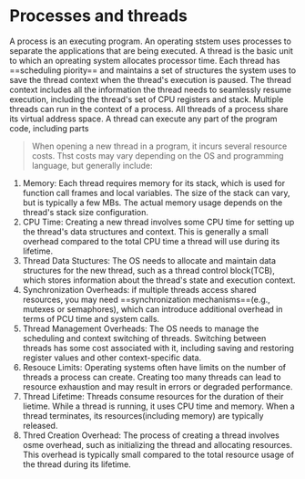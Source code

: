 # Processes and threads
A process is an executing program.
An operating ststem uses processes to separate the applications that are being executed. A thread is the basic unit to which an opreating system allocates processor time.
Each thread has ==scheduling piority== and maintains a set of structures the system uses to save the thread context when the thread's execution is paused. The thread context includes all the information the thread needs to seamlessly resume execution, including the thread's set of CPU registers and stack.
Multiple threads can run in the context of a process. All threads of a process share its virtual address space. A thread can execute any part of the program code, including parts 



>When opening a new thread in a program, it incurs several resource costs. Thst costs may vary depending on the OS and programming language, but generally include:

1. Memory: Each thread requires memory for its stack, which is used for function call frames and local variables. The size of the stack can vary, but is typically a few MBs. The actual memory usage depends on the thread's stack size configuration.
2. CPU Time: Creating a new thread involves some CPU time for setting up the thread's data structures and context. This is generally a small overhead compared to the total CPU time a thread will use during its lifetime.
3. Thread Data Stuctures: The OS needs to allocate and maintain data structures for the new thread, such as a thread control block(TCB), which stores information about the thread's state and execution context.
4. Synchronization Overheads: if multiple threads access shared resources, you may need ==synchronization mechanisms==(e.g., mutexes or semaphores), which can introduce additional overhead in terms of PCU time and system calls.
5. Thread Management Overheads: The OS needs to manage the scheduling and context switching of threads. Switching between threads has some cost associated with it, including saving and restoring register values and other context-specific data.
6. Resouce Limits: Operating systems often have limits on the number of threads a process can create. Creating too many threads can lead to resource exhaustion and may result in errors or degraded performance.
7. Thread Lifetime: Threads consume resources for the duration of their lietime. While a thread is running, it uses CPU time and memory. When a thread terminates, its resources(including memory) are typically released.
8. Thred Creation Overhead: The process of creating a thread involves osme overhead, such as initializing the thread and allocating resources. This overhead is typically small compared to the total resource usage of the thread during its lifetime.